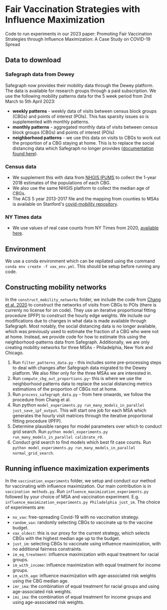 # Fair Vaccination Strategies with Influence Maximization
Code to run experiments in our 2023 paper: Promoting Fair Vaccination Strategies through Influence Maximization: A Case Study on COVID-19 Spread

## Data to download
### Safegraph data from Dewey
Safegraph now provides their mobility data through the Dewey platform. The data is available for research groups through a paid subscription.
We use the following mobility patterns data for the 5 week period from 2nd March to 5th April 2023:
* **weekly patterns** - weekly data of visits between census block groups (CBGs) and points of interest (POIs). This has sparsity issues so is supplemented with monthly patterns.
* **monthly patterns** - aggregated monthly data of visits between census block groups (CBGs) and points of interest (POIs)
* **neighborhood patterns** - we use this data on visits to CBGs to work out the proportion of a CBG staying at home. This is to replace the social distancing data which Safegraph no longer provides ([documentation found here](https://docs.safegraph.com/docs/neighborhood-patterns)).
### Census data
* We supplement this with data from [NHGIS IPUMS](https://data2.nhgis.org/main) to collect the 1-year 2018 estimates of the populations of each CBG.
* We also use the same NHGIS platform to collect the median age of CBGs.
* The ACS 5 year 2013-2017 file and the mapping from counties to MSAs is available on Stanford's [covid-mobility repository](https://github.com/snap-stanford/covid-mobility). 
### NY Times data
* We use values of real case counts from NY Times from 2020, [available here](https://github.com/nytimes/covid-19-data).

## Environment
We use a conda environment which can be repliated using the command `conda env create -f vax_env.yml`. This should be setup before running any code.

## Constructing mobility networks
In the `construct_mobility_networks` folder, we include the code from [Chang et al. 2020](https://github.com/snap-stanford/covid-mobility) to construct the networks of visits from CBGs to POIs (there is currenly no license for on code). They use an iterative proportional fitting procedure (IPFP) to construct the hourly edge weights. We include our modifications due to changes in what data is made available through Safegraph. Most notably, the social distancing data is no longer available, which was previously used to estimate the fraction of a CBG who were not at home. Instead, we provide code for how to estimate this using the neighborhood-patterns data from Safegraph. Additionally, we are only creating mobility networks for three MSAs - Philadelphia, New York and Chicago.

1. Run `filter_patterns_data.py` - this includes some pre-processing steps to deal with changes after Safegraph data migrated to the Dewey platform. We also filter only for the three MSAs we are interested in.
2. Run `compute_cbg_out_proportions.py`- this is where we use the neighborhood patterns data to replace the social distancing metrics estimations of the proportion of CBGs not at home.
3. Run `process_safegraph_data.py` - from here onwards, we follow the procedure from Chang et al.
4. Run python `model_experiments.py run_many_models_in_parallel just_save_ipf_output`. This will start one job for each MSA which generates the hourly visit matrices through the iterative proportional fitting procedure (IPFP).
5. Determine plausible ranges for model parameters over which to conduct grid search. Run `python model_experiments.py run_many_models_in_parallel calibrate_r0`.
6. Conduct grid search to find models which best fit case counts. Run `python model_experiments.py run_many_models_in_parallel normal_grid_search`.

## Running influence maximization experiments
In the `vaccination_experiments` folder, we setup and conduct our method for vaccinating with influence maximization. Our main contribution is in `vaccination methods.py`.
Run `influence_maximization_experiments.py` followed by your choice of MSA and vaccination experiment. E.g. `influence_maximization_experiments.py Philadelphia just_im`. The choice of experiments are: 
* `no_vax`: free-spreading Covid-19 with no vaccination strategy.
* `random_vax`: randomly selecting CBGs to vaccinate up to the vaccine budget.
* `vax_oldest`: this is our proxy for the current strategy, which selects CBGs with the highest median age up to the budget.
* `just_im`: selecting CBGs to vaccinate using influence maximization, with no additional fairness constraints.
* `im_eq_treatment`: influence maximization with equal treatment for racial groups.
* `im_with_income`: influence maximization with equal treatment for income groups.
* `im_with_age`: influence maximization with age-associated risk weights using the CBG median age.
* `imr_ima`: the combination of equal treatment for racial groups and using age-associated risk weights.
* `imi_ima`: the combination of equal treatment for income groups and using age-associated risk weights.
